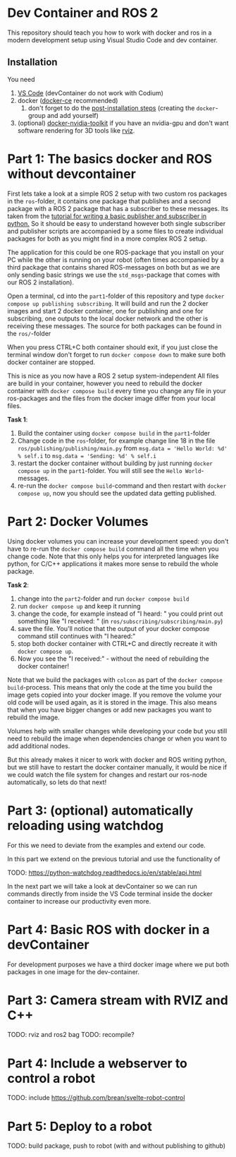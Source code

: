 # Dev Container and ROS 2
This repository should teach you how to work with docker and ros in a modern development setup using Visual Studio Code and dev container.

## Installation
You need
1. [VS Code](https://code.visualstudio.com/) (devContainer do not work with Codium)
1. docker ([docker-ce](https://docs.docker.com/engine/install/) recommended)
   1. don't forget to do the [post-installation steps](https://docs.docker.com/engine/install/linux-postinstall/) (creating the `docker`-group and add yourself)
1. (optional) [docker-nvidia-toolkit](https://docs.nvidia.com/datacenter/cloud-native/container-toolkit/latest/install-guide.html) if you have an nvidia-gpu and don't want software rendering for 3D tools like [rviz](https://docs.ros.org/en/jazzy/Tutorials/Intermediate/RViz/RViz-User-Guide/RViz-User-Guide.html).

# Part 1: The basics docker and ROS without devcontainer
First lets take a look at a simple ROS 2 setup with two custom ros packages in the `ros`-folder, it contains one package that publishes and a second package with a ROS 2 package that has a subscriber to these messages. Its taken from the [tutorial for writing a basic publisher and subscriber in python.](https://docs.ros.org/en/jazzy/Tutorials/Beginner-Client-Libraries/Writing-A-Simple-Py-Publisher-And-Subscriber.html) So it should be easy to understand however both single subscriber and publisher scripts are accompanied by a some files to create individual packages for both as you might find in a more complex ROS 2 setup.

The application for this could be one ROS-package that you install on your PC while the other is running on your robot (often times accompanied by a third package that contains shared ROS-messages on both but as we are only sending basic strings we use the `std_msgs`-package that comes with our ROS 2 installation).

Open a terminal, cd into the `part1`-folder of this repository and type `docker compose up publishing subscribing`. It will build and run the 2 docker images and start 2 docker container, one for publishing and one for subscribing, one outputs to the local docker network and the other is receiving these messages.
The source for both packages can be found in the `ros/`-folder

When you press CTRL+C both container should exit, if you just close the terminal window don't forget to run `docker compose down` to make sure both docker container are stopped.

This is nice as you now have a ROS 2 setup system-independent 
All files are build in your container, however you need to rebuild the docker container with `docker compose build` every time you change any file in your ros-packages and the files from the docker image differ from your local files. 

**Task 1**: 
1. Build the container using `docker compose build` in the `part1`-folder
1. Change code in the `ros`-folder, for example change line 18 in the file `ros/publishing/publishing/main.py` from `msg.data = 'Hello World: %d' % self.i` to `msg.data = 'Sending: %d' % self.i`
1. restart the docker container without building by just running `docker compose up` in the `part1`-folder. You will still see the `Hello World`-messages.
1. re-run the `docker compose build`-command and then restart with `docker compose up`, now you should see the updated data getting published.

# Part 2: Docker Volumes
Using docker volumes you can increase your development speed: you don't have to re-run the `docker compose build` command all the time when you change code. Note that this only helps you for interpreted languages like python, for C/C++ applications it makes more sense to rebuild the whole package. 

**Task 2**:
1. change into the `part2`-folder and run `docker compose build`
1. run `docker compose up` and keep it running
1. change the code, for example instead of "I heard: " you could print out something like "I received: " (in `ros/subscribing/subscribing/main.py`)
1. save the file. You'll notice that the output of your docker compose command still continues with "I heared:"
1. stop both docker container with CTRL+C and directly recreate it with `docker compose up`.
1. Now you see the "I received:" - without the need of rebuilding the docker container!

Note that we build the packages with `colcon` as part of the `docker compose build`-process. This means that only the code at the time you build the image gets copied into your docker image. If you remove the volume your old code will be used again, as it is stored in the image. This also means that when you have bigger changes or add new packages you want to rebuild the image.

Volumes help with smaller changes while developing your code but you still need to rebuild the image when dependencies change or when you want to add additional nodes.

But this already makes it nicer to work with docker and ROS writing python, but we still have to restart the docker container manually, it would be nice if we could watch the file system for changes and restart our ros-node automatically, so lets do that next!

# Part 3: (optional) automatically reloading using watchdog
For this we need to deviate from the examples and extend our code. 

In this part we extend on the previous tutorial and use the functionality of 

TODO: https://python-watchdog.readthedocs.io/en/stable/api.html

In the next part we will take a look at devContainer so we can run commands directly from inside the VS Code terminal inside the docker container to increase our productivity even more.

# Part 4: Basic ROS with docker in a devContainer
For development purposes we have a third docker image where we put both packages in one image for the dev-container.

# Part 3: Camera stream with RVIZ and C++
TODO: rviz and ros2 bag
TODO: recompile?

# Part 4: Include a webserver to control a robot
TODO: include https://github.com/brean/svelte-robot-control

# Part 5: Deploy to a robot
TODO: build package, push to robot (with and without publishing to github)

